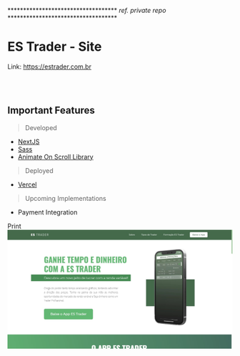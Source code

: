 *********************************** _ref. private repo_ ***********************************

# ES Trader - Site

Link:
https://estrader.com.br

<br>
<br>

## Important Features
>Developed
* [NextJS](https://nextjs.org/)
* [Sass](https://github.com/sass/dart-sass)
* [Animate On Scroll Library](https://michalsnik.github.io/aos)

>Deployed
* [Vercel](https://vercel.com/)

>Upcoming Implementations
* Payment Integration

Print
![](./print.jpg)
